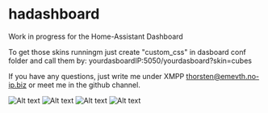 # hadashboard
Work in progress for the Home-Assistant Dashboard

To get those skins runningm just create "custom_css" in dasboard conf folder and call them by: yourdasboardIP:5050/yourdasboard?skin=cubes 

If you have any questions, just write me under XMPP thorsten@emevth.no-ip.biz or meet me in the github channel.

![Alt text](https://files.gitter.im/thundergreen/4qbp/blob "")
![Alt text](https://files.gitter.im/thundergreen/QXQm/blob "")
![Alt text](https://files.gitter.im/thundergreen/Ee8t/blob "")
![Alt text](https://files.gitter.im/thundergreen/vVW1/blob "")
